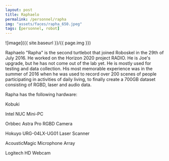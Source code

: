 ```yaml
---
layout: post
title: Raphaelo
permalink: /personnel/rapha
img: "assets/faces/rapha_650.jpeg"
tags: [personnel, robot]
---
```


![image]({{ site.baseurl }}/{{ page.img }})

Raphaelo "Rapha" is the second turtlebot that joined Roboskel in the
29th of July 2016. He worked on the Horizon 2020 project
RADIO. He is Joe's upgrade, but he has not come out of the lab yet. He
is mostly used for testing and data collection. His most memorable
experience was in the summer of 2016 when he was used to record over
200 scenes of people participating in activities of daily living, to
finally create a 700GB dataset consisting of RGBD, laser and audio
data.

Rapha has the following hardware:

Kobuki

Intel NUC Mini-PC

Orbbec Astra Pro RGBD Camera

Hokuyo URG-04LX-UG01 Laser Scanner

AcousticMagic Microphone Array

Logitech HD Webcam
